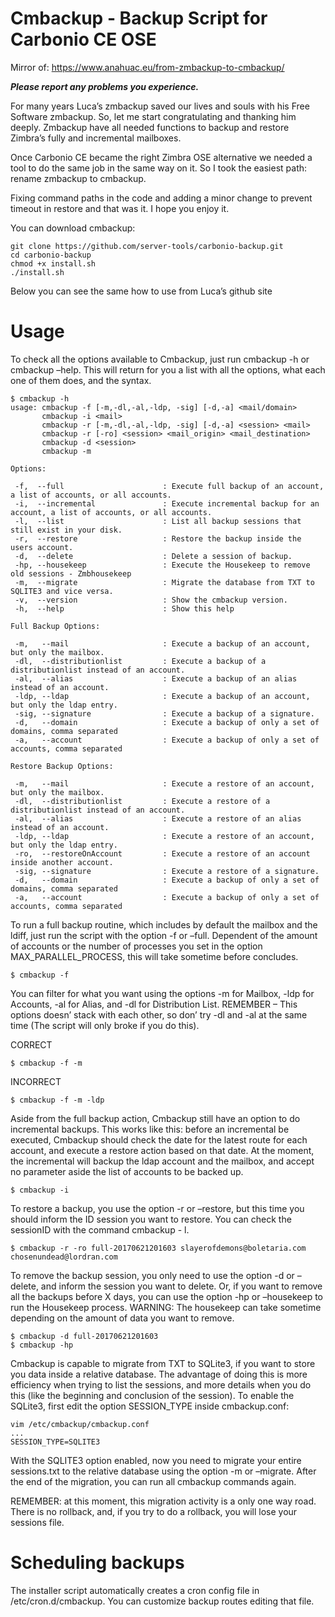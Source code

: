 Cmbackup - Backup Script for Carbonio CE OSE
=========

Mirror of: https://www.anahuac.eu/from-zmbackup-to-cmbackup/

***Please report any problems you experience.***

For many years Luca’s zmbackup saved our lives and souls with his Free Software zmbackup. So, let me start congratulating and thanking him deeply. Zmbackup have all needed functions to backup and restore Zimbra’s fully and incremental mailboxes.

Once Carbonio CE became the right Zimbra OSE alternative we needed a tool to do the same job in the same way on it. So I took the easiest path: rename zmbackup to cmbackup.

Fixing command paths in the code and adding a minor change to prevent timeout in restore and that was it. I hope you enjoy it.

You can download cmbackup:
```
git clone https://github.com/server-tools/carbonio-backup.git
cd carbonio-backup
chmod +x install.sh
./install.sh
```

Below you can see the same how to use from Luca’s github site

Usage
=========

To check all the options available to Cmbackup, just run cmbackup -h or cmbackup –help. This will return for you a list with all the options, what each one of them does, and the syntax.
```
$ cmbackup -h
usage: cmbackup -f [-m,-dl,-al,-ldp, -sig] [-d,-a] <mail/domain>
       cmbackup -i <mail>
       cmbackup -r [-m,-dl,-al,-ldp, -sig] [-d,-a] <session> <mail>
       cmbackup -r [-ro] <session> <mail_origin> <mail_destination>
       cmbackup -d <session>
       cmbackup -m

Options:

 -f,  --full                      : Execute full backup of an account, a list of accounts, or all accounts.
 -i,  --incremental               : Execute incremental backup for an account, a list of accounts, or all accounts.
 -l,  --list                      : List all backup sessions that still exist in your disk.
 -r,  --restore                   : Restore the backup inside the users account.
 -d,  --delete                    : Delete a session of backup.
 -hp, --housekeep                 : Execute the Housekeep to remove old sessions - Zmbhousekeep
 -m,  --migrate                   : Migrate the database from TXT to SQLITE3 and vice versa.
 -v,  --version                   : Show the cmbackup version.
 -h,  --help                      : Show this help

Full Backup Options:

 -m,   --mail                     : Execute a backup of an account, but only the mailbox.
 -dl,  --distributionlist         : Execute a backup of a distributionlist instead of an account.
 -al,  --alias                    : Execute a backup of an alias instead of an account.
 -ldp, --ldap                     : Execute a backup of an account, but only the ldap entry.
 -sig, --signature                : Execute a backup of a signature.
 -d,   --domain                   : Execute a backup of only a set of domains, comma separated
 -a,   --account                  : Execute a backup of only a set of accounts, comma separated

Restore Backup Options:

 -m,   --mail                     : Execute a restore of an account,  but only the mailbox.
 -dl,  --distributionlist         : Execute a restore of a distributionlist instead of an account.
 -al,  --alias                    : Execute a restore of an alias instead of an account.
 -ldp, --ldap                     : Execute a restore of an account, but only the ldap entry.
 -ro,  --restoreOnAccount         : Execute a restore of an account inside another account.
 -sig, --signature                : Execute a restore of a signature.
 -d,   --domain                   : Execute a backup of only a set of domains, comma separated
 -a,   --account                  : Execute a backup of only a set of accounts, comma separated
```

To run a full backup routine, which includes by default the mailbox and the ldiff, just run the script with the option -f or –full. Dependent of the amount of accounts or the number of processes you set in the option MAX_PARALLEL_PROCESS, this will take sometime before concludes.
```
$ cmbackup -f
```
You can filter for what you want using the options -m for Mailbox, -ldp for Accounts, -al for Alias, and -dl for Distribution List. REMEMBER – This options doesn’ stack with each other, so don’ try -dl and -al at the same time (The script will only broke if you do this).

CORRECT

```
$ cmbackup -f -m
```

INCORRECT

```
$ cmbackup -f -m -ldp
```

Aside from the full backup action, Cmbackup still have an option to do incremental backups. This works like this: before an incremental be executed, Cmbackup should check the date for the latest route for each account, and execute a restore action based on that date. At the moment, the incremental will backup the ldap account and the mailbox, and accept no parameter aside the list of accounts to be backed up.

```
$ cmbackup -i
```

To restore a backup, you use the option -r or –restore, but this time you should inform the ID session you want to restore. You can check the sessionID with the command cmbackup - l.

```
$ cmbackup -r -ro full-20170621201603 slayerofdemons@boletaria.com chosenundead@lordran.com
```

To remove the backup session, you only need to use the option -d or –delete, and inform the session you want to delete. Or, if you want to remove all the backups before X days, you can use the option -hp or –housekeep to run the Housekeep process. WARNING: The housekeep can take sometime depending on the amount of data you want to remove.

```
$ cmbackup -d full-20170621201603
$ cmbackup -hp
```

Cmbackup is capable to migrate from TXT to SQLite3, if you want to store you data inside a relative database. The advantage of doing this is more efficiency when trying to list the sessions, and more details when you do this (like the beginning and conclusion of the session). To enable the SQLite3, first edit the option SESSION_TYPE inside cmbackup.conf:

```
vim /etc/cmbackup/cmbackup.conf
...
SESSION_TYPE=SQLITE3
```

With the SQLITE3 option enabled, now you need to migrate your entire sessions.txt to the relative database using the option -m or –migrate. After the end of the migration, you can run all cmbackup commands again.

REMEMBER: at this moment, this migration activity is a only one way road. There is no rollback, and, if you try to do a rollback, you will lose your sessions file.

Scheduling backups
=========

The installer script automatically creates a cron config file in /etc/cron.d/cmbackup. You can customize backup routes editing that file.

